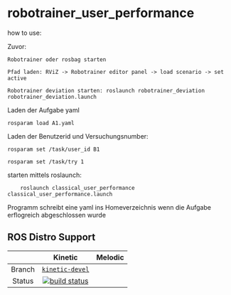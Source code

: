 robotrainer_user_performance
==========================================
how to use:

Zuvor:

    Robotrainer oder rosbag starten

    Pfad laden: RViZ -> Robotrainer editor panel -> load scenario -> set active

    Robotrainer deviation starten: roslaunch robotrainer_deviation robotrainer_deviation.launch 

Laden der Aufgabe yaml

    rosparam load A1.yaml

Laden der Benutzerid und Versuchungsnumber:

    rosparam set /task/user_id B1

    rosparam set /task/try 1

starten mittels roslaunch:

        roslaunch classical_user_performance classical_user_performance.launch

Programm schreibt eine yaml ins Homeverzeichnis wenn die Aufgabe erflogreich abgeschlossen wurde

## ROS Distro Support

|         | Kinetic | Melodic |
|:-------:|:-------:|:-------:|
| Branch  | [`kinetic-devel`](https://gitlab.ipr.kit.edu/$NAMESPACE$/robotrainer_user_performance/tree/kinetic-devel) | 
| Status  | [![build status](https://gitlab.ipr.kit.edu/$NAMESPACE$/robotrainer_user_performance/badges/kinetic-devel/pipeline.svg)](https://gitlab.ipr.kit.edu/$NAMESPACE$/robotrainer_user_performance/commits/kinetic-devel) | |

